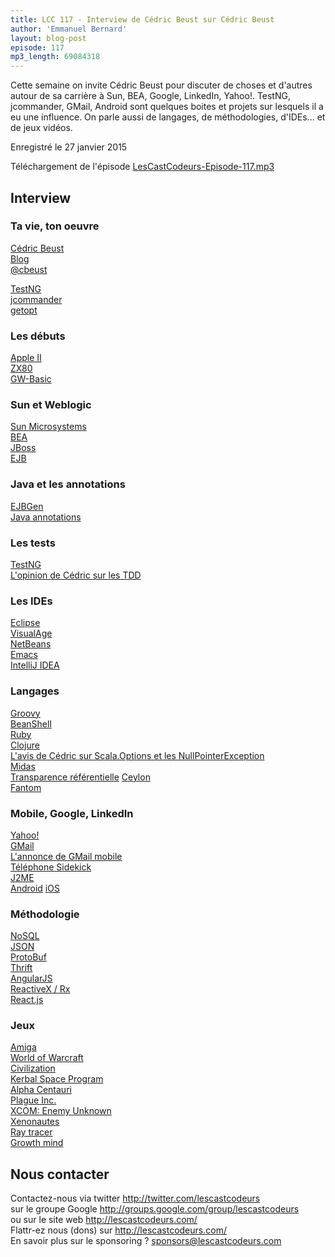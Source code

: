 ```yaml
---
title: LCC 117 - Interview de Cédric Beust sur Cédric Beust
author: 'Emmanuel Bernard'
layout: blog-post
episode: 117
mp3_length: 69084318
---
```

Cette semaine on invite Cédric Beust pour discuter de choses et d'autres autour de sa carrière à Sun, BEA, Google, LinkedIn, Yahoo!.
TestNG, jcommander, GMail, Android sont quelques boites et projets sur lesquels il a eu une influence.
On parle aussi de langages, de méthodologies, d'IDEs... et de jeux vidéos.

Enregistré le 27 janvier 2015

Téléchargement de l'épisode [LesCastCodeurs-Episode-117.mp3](http://traffic.libsyn.com/lescastcodeurs/LesCastCodeurs-Episode-117.mp3)  

## Interview

### Ta vie, ton oeuvre

[Cédric Beust](https://en.wikipedia.org/wiki/Cédric_Beust)  
[Blog](http://beust.com/weblog/)  
[@cbeust](https://twitter.com/cbeust)  

[TestNG](http://testng.org/doc/index.html)  
[jcommander](http://jcommander.org)  
[getopt](https://www.gnu.org/software/libc/manual/html_node/Getopt.html)  

### Les débuts

[Apple II](https://en.wikipedia.org/wiki/Apple_II)  
[ZX80](https://en.wikipedia.org/wiki/ZX80)  
[GW-Basic](https://en.wikipedia.org/wiki/GW-BASIC)  

### Sun et Weblogic

[Sun Microsystems](https://fr.wikipedia.org/wiki/Sun_Microsystems)  
[BEA](https://en.wikipedia.org/wiki/BEA_Systems)  
[JBoss](http://www.jboss.org)  
[EJB](https://fr.wikipedia.org/wiki/Enterprise_JavaBeans)  

### Java et les annotations

[EJBGen](http://www.beust.com/ejbgen/)  
[Java annotations](https://en.wikipedia.org/wiki/Java_annotation)  

### Les tests

[TestNG](http://testng.org/doc/index.html)  
[L'opinion de Cédric sur les TDD](http://beust.com/weblog/2014/05/11/the-pitfalls-of-test-driven-development/)  

### Les IDEs

[Eclipse](http://www.eclipse.org)  
[VisualAge](https://en.wikipedia.org/wiki/IBM_VisualAge)  
[NetBeans](https://netbeans.org)  
[Emacs](https://www.gnu.org/software/emacs/)  
[IntelliJ IDEA](https://www.jetbrains.com/idea/)  

### Langages

[Groovy](http://groovy.codehaus.org)  
[BeanShell](http://www.beanshell.org)  
[Ruby](https://www.ruby-lang.org/fr/)  
[Clojure](http://clojure.org)  
[L'avis de Cédric sur Scala.Options et les NullPointerException](http://beust.com/weblog/2012/08/19/a-note-on-null-pointers/)  
[Midas](https://fr.wikipedia.org/wiki/Midas)  
[Transparence référentielle](https://en.wikipedia.org/wiki/Referential_transparency_\(computer_science\))  
[Ceylon](http://ceylon-lang.org)  
[Fantom](http://fantom.org)  

### Mobile, Google, LinkedIn

[Yahoo!](https://fr.yahoo.com/?p=us)  
[GMail](http://gmail.com)  
[L'annonce de GMail mobile](http://googleblog.blogspot.fr/2006/11/gmail-mobile-client-is-live.html)  
[Téléphone Sidekick](https://en.wikipedia.org/wiki/Danger_Hiptop)  
[J2ME](https://en.wikipedia.org/wiki/Java_Platform%2C_Micro_Edition)  
[Android](https://en.wikipedia.org/wiki/Android_\(operating_system\))  
[iOS](https://en.wikipedia.org/wiki/IOS)  

### Méthodologie

[NoSQL](https://fr.wikipedia.org/wiki/NoSQL)  
[JSON](https://en.wikipedia.org/wiki/JSON)  
[ProtoBuf](https://code.google.com/p/protobuf/)  
[Thrift](https://thrift.apache.org)  
[AngularJS](https://angularjs.org)  
[ReactiveX / Rx](https://rx.codeplex.com)  
[React.js](http://reactjs.net)  

### Jeux

[Amiga](https://fr.wikipedia.org/wiki/Amiga)  
[World of Warcraft](https://fr.wikipedia.org/wiki/World_of_Warcraft)  
[Civilization](https://en.wikipedia.org/wiki/Civilization_\(series\))  
[Kerbal Space Program](https://en.wikipedia.org/wiki/Kerbal_Space_Program)  
[Alpha Centauri](https://en.wikipedia.org/wiki/Sid_Meier's_Alpha_Centauri)  
[Plague Inc.](http://www.ndemiccreations.com/en/)  
[XCOM: Enemy Unknown](https://en.wikipedia.org/wiki/XCOM%3A_Enemy_Unknown)  
[Xenonautes](https://en.wikipedia.org/wiki/Xenonauts)  
[Ray tracer](https://en.wikipedia.org/wiki/Ray_tracing_\(graphics\))  
[Growth mind](http://michaelgr.com/2007/04/15/fixed-mindset-vs-growth-mindset-which-one-are-you/)  

## Nous contacter

Contactez-nous via twitter <http://twitter.com/lescastcodeurs>  
sur le groupe Google <http://groups.google.com/group/lescastcodeurs>  
ou sur le site web <http://lescastcodeurs.com/>  
Flattr-ez nous (dons) sur <http://lescastcodeurs.com/>  
En savoir plus sur le sponsoring ? [sponsors@lescastcodeurs.com](mailto:sponsors@lescastcodeurs.com)
